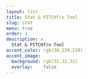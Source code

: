 ```yaml
---
layout: list
title: Stat & PITCHf/x Tool
slug: stat
menu: true
order: 1
description: >
  Stat & PITCHf/x Tool
accent_color: rgb(38,139,210)
accent_image:
  background: rgb(32,32,32)
  overlay:    false
---
```

